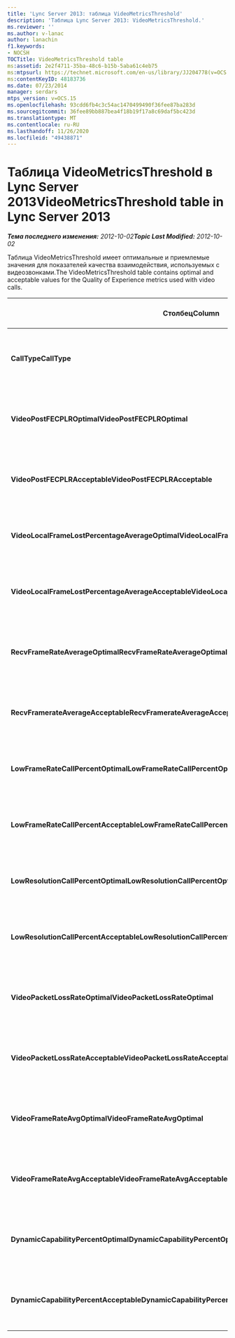 ```yaml
---
title: 'Lync Server 2013: таблица VideoMetricsThreshold'
description: 'Таблица Lync Server 2013: VideoMetricsThreshold.'
ms.reviewer: ''
ms.author: v-lanac
author: lanachin
f1.keywords:
- NOCSH
TOCTitle: VideoMetricsThreshold table
ms:assetid: 2e2f4711-35ba-48c6-b15b-5aba61c4eb75
ms:mtpsurl: https://technet.microsoft.com/en-us/library/JJ204778(v=OCS.15)
ms:contentKeyID: 48183736
ms.date: 07/23/2014
manager: serdars
mtps_version: v=OCS.15
ms.openlocfilehash: 93cdd6fb4c3c54ac1470499490f36fee87ba283d
ms.sourcegitcommit: 36fee89bb887bea4f18b19f17a8c69daf5bc423d
ms.translationtype: MT
ms.contentlocale: ru-RU
ms.lasthandoff: 11/26/2020
ms.locfileid: "49438871"
---
```

# <a name="videometricsthreshold-table-in-lync-server-2013"></a><span data-ttu-id="d2451-103">Таблица VideoMetricsThreshold в Lync Server 2013</span><span class="sxs-lookup"><span data-stu-id="d2451-103">VideoMetricsThreshold table in Lync Server 2013</span></span>

<div data-xmlns="http://www.w3.org/1999/xhtml">

<div class="topic" data-xmlns="http://www.w3.org/1999/xhtml" data-msxsl="urn:schemas-microsoft-com:xslt" data-cs="https://msdn.microsoft.com/">

<div data-asp="https://msdn2.microsoft.com/asp">



</div>

<div id="mainSection">

<div id="mainBody"><span data-ttu-id="d2451-104">

<span> </span></span><span class="sxs-lookup"><span data-stu-id="d2451-104">

<span> </span></span></span>

<span data-ttu-id="d2451-105">_**Тема последнего изменения:** 2012-10-02_</span><span class="sxs-lookup"><span data-stu-id="d2451-105">_**Topic Last Modified:** 2012-10-02_</span></span>

<span data-ttu-id="d2451-106">Таблица VideoMetricsThreshold имеет оптимальные и приемлемые значения для показателей качества взаимодействия, используемых с видеозвонками.</span><span class="sxs-lookup"><span data-stu-id="d2451-106">The VideoMetricsThreshold table contains optimal and acceptable values for the Quality of Experience metrics used with video calls.</span></span>


<table>
<colgroup>
<col style="width: 25%" />
<col style="width: 25%" />
<col style="width: 25%" />
<col style="width: 25%" />
</colgroup>
<thead>
<tr class="header">
<th><span data-ttu-id="d2451-107"><strong>Столбец</strong></span><span class="sxs-lookup"><span data-stu-id="d2451-107"><strong>Column</strong></span></span></th>
<th><span data-ttu-id="d2451-108"><strong>Тип данных</strong></span><span class="sxs-lookup"><span data-stu-id="d2451-108"><strong>Data Type</strong></span></span></th>
<th><span data-ttu-id="d2451-109"><strong>Ключ/индекс</strong></span><span class="sxs-lookup"><span data-stu-id="d2451-109"><strong>Key/Index</strong></span></span></th>
<th><span data-ttu-id="d2451-110"><strong>Details</strong></span><span class="sxs-lookup"><span data-stu-id="d2451-110"><strong>Details</strong></span></span></th>
</tr>
</thead>
<tbody>
<tr class="odd">
<td><p><span data-ttu-id="d2451-111"><strong>CallType</strong></span><span class="sxs-lookup"><span data-stu-id="d2451-111"><strong>CallType</strong></span></span></p></td>
<td><p><span data-ttu-id="d2451-112">целое</span><span class="sxs-lookup"><span data-stu-id="d2451-112">int</span></span></p></td>
<td><p><span data-ttu-id="d2451-113">Primary</span><span class="sxs-lookup"><span data-stu-id="d2451-113">Primary</span></span></p></td>
<td><p><span data-ttu-id="d2451-114">Тип размещенного звонка.</span><span class="sxs-lookup"><span data-stu-id="d2451-114">Type of call that was placed.</span></span></p></td>
</tr>
<tr class="even">
<td><p><span data-ttu-id="d2451-115"><strong>VideoPostFECPLROptimal</strong></span><span class="sxs-lookup"><span data-stu-id="d2451-115"><strong>VideoPostFECPLROptimal</strong></span></span></p></td>
<td><p><span data-ttu-id="d2451-116">десятичное число (5; 2)</span><span class="sxs-lookup"><span data-stu-id="d2451-116">decimal(5,2)</span></span></p></td>
<td></td>
<td><p><span data-ttu-id="d2451-117">Значение по умолчанию — 0,05.</span><span class="sxs-lookup"><span data-stu-id="d2451-117">The default value is 0.05.</span></span></p></td>
</tr>
<tr class="odd">
<td><p><span data-ttu-id="d2451-118"><strong>VideoPostFECPLRAcceptable</strong></span><span class="sxs-lookup"><span data-stu-id="d2451-118"><strong>VideoPostFECPLRAcceptable</strong></span></span></p></td>
<td><p><span data-ttu-id="d2451-119">десятичное число (5; 2)</span><span class="sxs-lookup"><span data-stu-id="d2451-119">decimal(5,2)</span></span></p></td>
<td></td>
<td><p><span data-ttu-id="d2451-120">Значение по умолчанию — 0,10.</span><span class="sxs-lookup"><span data-stu-id="d2451-120">The default value is 0.10.</span></span></p></td>
</tr>
<tr class="even">
<td><p><span data-ttu-id="d2451-121"><strong>VideoLocalFrameLostPercentageAverageOptimal</strong></span><span class="sxs-lookup"><span data-stu-id="d2451-121"><strong>VideoLocalFrameLostPercentageAverageOptimal</strong></span></span></p></td>
<td><p><span data-ttu-id="d2451-122">десятичное число (5; 2)</span><span class="sxs-lookup"><span data-stu-id="d2451-122">decimal(5,2)</span></span></p></td>
<td></td>
<td><p><span data-ttu-id="d2451-123">Значение по умолчанию — 5,0.</span><span class="sxs-lookup"><span data-stu-id="d2451-123">The default value is 5.0.</span></span></p></td>
</tr>
<tr class="odd">
<td><p><span data-ttu-id="d2451-124"><strong>VideoLocalFrameLostPercentageAverageAcceptable</strong></span><span class="sxs-lookup"><span data-stu-id="d2451-124"><strong>VideoLocalFrameLostPercentageAverageAcceptable</strong></span></span></p></td>
<td><p><span data-ttu-id="d2451-125">десятичное число (5; 2)</span><span class="sxs-lookup"><span data-stu-id="d2451-125">decimal(5,2)</span></span></p></td>
<td></td>
<td><p><span data-ttu-id="d2451-126">Значение по умолчанию — 10,0.</span><span class="sxs-lookup"><span data-stu-id="d2451-126">The default value is 10.0.</span></span></p></td>
</tr>
<tr class="even">
<td><p><span data-ttu-id="d2451-127"><strong>RecvFrameRateAverageOptimal</strong></span><span class="sxs-lookup"><span data-stu-id="d2451-127"><strong>RecvFrameRateAverageOptimal</strong></span></span></p></td>
<td><p><span data-ttu-id="d2451-128">десятичное число (9; 4)</span><span class="sxs-lookup"><span data-stu-id="d2451-128">decimal(9,4)</span></span></p></td>
<td></td>
<td><p><span data-ttu-id="d2451-129">Значение по умолчанию — 12,0000.</span><span class="sxs-lookup"><span data-stu-id="d2451-129">The default value is 12.0000.</span></span></p></td>
</tr>
<tr class="odd">
<td><p><span data-ttu-id="d2451-130"><strong>RecvFramerateAverageAcceptable</strong></span><span class="sxs-lookup"><span data-stu-id="d2451-130"><strong>RecvFramerateAverageAcceptable</strong></span></span></p></td>
<td><p><span data-ttu-id="d2451-131">десятичное число (9; 4)</span><span class="sxs-lookup"><span data-stu-id="d2451-131">decimal(9,4)</span></span></p></td>
<td></td>
<td><p><span data-ttu-id="d2451-132">Значение по умолчанию — 7,0000.</span><span class="sxs-lookup"><span data-stu-id="d2451-132">The default value is 7.0000.</span></span></p></td>
</tr>
<tr class="even">
<td><p><span data-ttu-id="d2451-133"><strong>LowFrameRateCallPercentOptimal</strong></span><span class="sxs-lookup"><span data-stu-id="d2451-133"><strong>LowFrameRateCallPercentOptimal</strong></span></span></p></td>
<td><p><span data-ttu-id="d2451-134">десятичное число (5; 2)</span><span class="sxs-lookup"><span data-stu-id="d2451-134">decimal(5,2)</span></span></p></td>
<td></td>
<td><p><span data-ttu-id="d2451-135">Значение по умолчанию — 5,0.</span><span class="sxs-lookup"><span data-stu-id="d2451-135">The default value is 5.0.</span></span></p></td>
</tr>
<tr class="odd">
<td><p><span data-ttu-id="d2451-136"><strong>LowFrameRateCallPercentAcceptable</strong></span><span class="sxs-lookup"><span data-stu-id="d2451-136"><strong>LowFrameRateCallPercentAcceptable</strong></span></span></p></td>
<td><p><span data-ttu-id="d2451-137">десятичное число (5; 2)</span><span class="sxs-lookup"><span data-stu-id="d2451-137">decimal(5,2)</span></span></p></td>
<td></td>
<td><p><span data-ttu-id="d2451-138">Значение по умолчанию — 10.0/</span><span class="sxs-lookup"><span data-stu-id="d2451-138">The default value is 10.0/</span></span></p></td>
</tr>
<tr class="even">
<td><p><span data-ttu-id="d2451-139"><strong>LowResolutionCallPercentOptimal</strong></span><span class="sxs-lookup"><span data-stu-id="d2451-139"><strong>LowResolutionCallPercentOptimal</strong></span></span></p></td>
<td><p><span data-ttu-id="d2451-140">десятичное число (5; 2)</span><span class="sxs-lookup"><span data-stu-id="d2451-140">decimal(5,2)</span></span></p></td>
<td></td>
<td><p><span data-ttu-id="d2451-141">Значение по умолчанию — 5,0.</span><span class="sxs-lookup"><span data-stu-id="d2451-141">The default value is 5.0.</span></span></p></td>
</tr>
<tr class="odd">
<td><p><span data-ttu-id="d2451-142"><strong>LowResolutionCallPercentAcceptable</strong></span><span class="sxs-lookup"><span data-stu-id="d2451-142"><strong>LowResolutionCallPercentAcceptable</strong></span></span></p></td>
<td><p><span data-ttu-id="d2451-143">десятичное число (5; 2)</span><span class="sxs-lookup"><span data-stu-id="d2451-143">decimal(5,2)</span></span></p></td>
<td></td>
<td><p><span data-ttu-id="d2451-144">Значение по умолчанию — 10,0.</span><span class="sxs-lookup"><span data-stu-id="d2451-144">The default value is 10.0.</span></span></p></td>
</tr>
<tr class="even">
<td><p><span data-ttu-id="d2451-145"><strong>VideoPacketLossRateOptimal</strong></span><span class="sxs-lookup"><span data-stu-id="d2451-145"><strong>VideoPacketLossRateOptimal</strong></span></span></p></td>
<td><p><span data-ttu-id="d2451-146">foat</span><span class="sxs-lookup"><span data-stu-id="d2451-146">foat</span></span></p></td>
<td></td>
<td><p><span data-ttu-id="d2451-147">Значение по умолчанию — 0,05.</span><span class="sxs-lookup"><span data-stu-id="d2451-147">The default value is 0.05.</span></span></p></td>
</tr>
<tr class="odd">
<td><p><span data-ttu-id="d2451-148"><strong>VideoPacketLossRateAcceptable</strong></span><span class="sxs-lookup"><span data-stu-id="d2451-148"><strong>VideoPacketLossRateAcceptable</strong></span></span></p></td>
<td><p><span data-ttu-id="d2451-149">число с плавающей точкой</span><span class="sxs-lookup"><span data-stu-id="d2451-149">float</span></span></p></td>
<td></td>
<td><p><span data-ttu-id="d2451-150">Значение по умолчанию — 0,10.</span><span class="sxs-lookup"><span data-stu-id="d2451-150">The default value is 0.10.</span></span></p></td>
</tr>
<tr class="even">
<td><p><span data-ttu-id="d2451-151"><strong>VideoFrameRateAvgOptimal</strong></span><span class="sxs-lookup"><span data-stu-id="d2451-151"><strong>VideoFrameRateAvgOptimal</strong></span></span></p></td>
<td><p><span data-ttu-id="d2451-152">число с плавающей точкой</span><span class="sxs-lookup"><span data-stu-id="d2451-152">float</span></span></p></td>
<td></td>
<td><p><span data-ttu-id="d2451-153">Значением по умолчанию является 12.</span><span class="sxs-lookup"><span data-stu-id="d2451-153">The default value is 12.</span></span></p></td>
</tr>
<tr class="odd">
<td><p><span data-ttu-id="d2451-154"><strong>VideoFrameRateAvgAcceptable</strong></span><span class="sxs-lookup"><span data-stu-id="d2451-154"><strong>VideoFrameRateAvgAcceptable</strong></span></span></p></td>
<td><p><span data-ttu-id="d2451-155">число с плавающей точкой</span><span class="sxs-lookup"><span data-stu-id="d2451-155">float</span></span></p></td>
<td></td>
<td><p><span data-ttu-id="d2451-156">Значением по умолчанию является 7.</span><span class="sxs-lookup"><span data-stu-id="d2451-156">The default value is 7.</span></span></p></td>
</tr>
<tr class="even">
<td><p><span data-ttu-id="d2451-157"><strong>DynamicCapabilityPercentOptimal</strong></span><span class="sxs-lookup"><span data-stu-id="d2451-157"><strong>DynamicCapabilityPercentOptimal</strong></span></span></p></td>
<td><p><span data-ttu-id="d2451-158">десятичное число (5; 2)</span><span class="sxs-lookup"><span data-stu-id="d2451-158">decimal(5,2)</span></span></p></td>
<td></td>
<td><p><span data-ttu-id="d2451-159">Значение по умолчанию — 5,00.</span><span class="sxs-lookup"><span data-stu-id="d2451-159">The default value is 5.00.</span></span></p></td>
</tr>
<tr class="odd">
<td><p><span data-ttu-id="d2451-160"><strong>DynamicCapabilityPercentAcceptable</strong></span><span class="sxs-lookup"><span data-stu-id="d2451-160"><strong>DynamicCapabilityPercentAcceptable</strong></span></span></p></td>
<td><p><span data-ttu-id="d2451-161">десятичное число (5; 2)</span><span class="sxs-lookup"><span data-stu-id="d2451-161">decimal(5,2)</span></span></p></td>
<td></td>
<td><p><span data-ttu-id="d2451-162">Значение по умолчанию — 10,00.</span><span class="sxs-lookup"><span data-stu-id="d2451-162">The default value is 10.00.</span></span></p></td>
</tr>
</tbody>
</table><span data-ttu-id="d2451-163">


</div>

<span> </span>

</div>

</div>

</span><span class="sxs-lookup"><span data-stu-id="d2451-163">


</div>

<span> </span>

</div>

</div>

</span></span></div>

